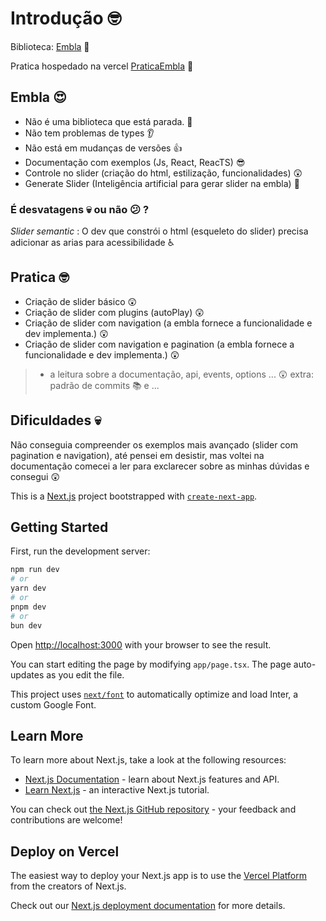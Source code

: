 # Introdução :nerd_face:
Biblioteca: [Embla](https://www.embla-carousel.com) :toolbox:

Pratica hospedado na vercel [PraticaEmbla](https://slider-with-react-embla.vercel.app/) :link:

## Embla :heart_eyes:
- Não é uma biblioteca que está parada. :eyes:
- Não tem problemas de types :ear:
- Não está em mudanças de versões :+1:
- Documentação com exemplos (Js, React, ReacTS) :sunglasses:
- Controle no slider (criação do html, estilização, funcionalidades) :astonished:
-  Generate Slider (Inteligência artificial para gerar slider na embla) :exploding_head:

### É desvatagens :skull: ou não :confused: ?
_Slider semantic_  : O dev que constrói o html (esqueleto do slider) precisa adicionar as arias para acessibilidade :wheelchair:
## Pratica :nerd_face:
- Criação de slider básico :astonished:
- Criação de slider com plugins (autoPlay) :astonished:
- Criação de slider com navigation (a embla fornece a funcionalidade e dev implementa.) :astonished:
- Criação de slider com navigation e pagination (a embla fornece a funcionalidade e dev implementa.) :astonished:
> + a leitura sobre a documentação, api, events, options ... :astonished: 
extra: padrão de commits 📚  e ...

## Dificuldades :skull:
Não conseguia compreender os exemplos mais avançado (slider com pagination e navigation), até pensei em desistir, mas voltei na documentação comecei a ler para exclarecer sobre as minhas dúvidas e consegui :astonished:

This is a [Next.js](https://nextjs.org/) project bootstrapped with [`create-next-app`](https://github.com/vercel/next.js/tree/canary/packages/create-next-app).

## Getting Started

First, run the development server:

```bash
npm run dev
# or
yarn dev
# or
pnpm dev
# or
bun dev
```

Open [http://localhost:3000](http://localhost:3000) with your browser to see the result.

You can start editing the page by modifying `app/page.tsx`. The page auto-updates as you edit the file.

This project uses [`next/font`](https://nextjs.org/docs/basic-features/font-optimization) to automatically optimize and load Inter, a custom Google Font.

## Learn More

To learn more about Next.js, take a look at the following resources:

- [Next.js Documentation](https://nextjs.org/docs) - learn about Next.js features and API.
- [Learn Next.js](https://nextjs.org/learn) - an interactive Next.js tutorial.

You can check out [the Next.js GitHub repository](https://github.com/vercel/next.js/) - your feedback and contributions are welcome!

## Deploy on Vercel

The easiest way to deploy your Next.js app is to use the [Vercel Platform](https://vercel.com/new?utm_medium=default-template&filter=next.js&utm_source=create-next-app&utm_campaign=create-next-app-readme) from the creators of Next.js.

Check out our [Next.js deployment documentation](https://nextjs.org/docs/deployment) for more details.
